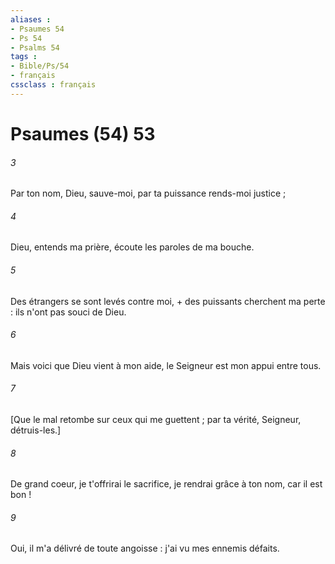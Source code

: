 ```yaml
---
aliases : 
- Psaumes 54
- Ps 54
- Psalms 54
tags : 
- Bible/Ps/54
- français
cssclass : français
---
```


# Psaumes (54) 53

###### 3
Par ton nom, Dieu, sauve-moi, par ta puissance rends-moi justice ;
###### 4
Dieu, entends ma prière, écoute les paroles de ma bouche.
###### 5
Des étrangers se sont levés contre moi, + des puissants cherchent ma perte : ils n'ont pas souci de Dieu.
###### 6
Mais voici que Dieu vient à mon aide, le Seigneur est mon appui entre tous.
###### 7
[Que le mal retombe sur ceux qui me guettent ; par ta vérité, Seigneur, détruis-les.]
###### 8
De grand coeur, je t'offrirai le sacrifice, je rendrai grâce à ton nom, car il est bon !
###### 9
Oui, il m'a délivré de toute angoisse : j'ai vu mes ennemis défaits.
